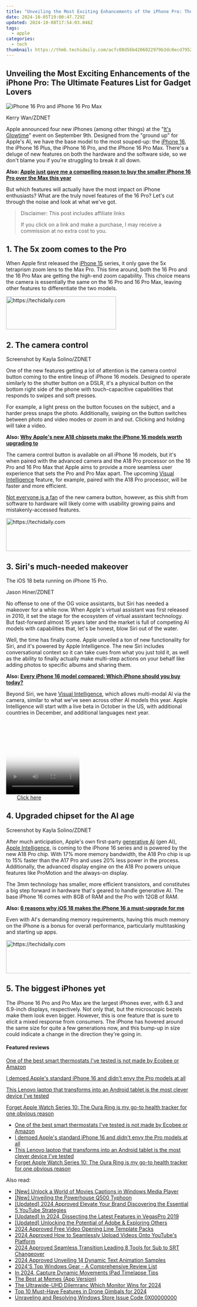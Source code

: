 ```yaml
---
title: "Unveiling the Most Exciting Enhancements of the iPhone Pro: The Ultimate Features List for Gadget Lovers"
date: 2024-10-05T19:00:47.729Z
updated: 2024-10-08T17:54:03.046Z
tags:
  - apple
categories:
  - tech
thumbnail: https://thmb.techidaily.com/acfc08d56b4206022979b3dc0ecd7952203549957dd5b874ab0b46f7e315b993.jpg
---
```


## Unveiling the Most Exciting Enhancements of the iPhone Pro: The Ultimate Features List for Gadget Lovers

![iPhone 16 Pro and iPhone 16 Pro Max](https://www.zdnet.com/a/img/resize/ecdc975d54551dbb623a74b3e54441a100b1d898/2024/09/09/b0a06ebc-0118-4110-a3ef-0f8796d24d12/dsc02129.jpg?auto=webp&width=1280)

Kerry Wan/ZDNET

Apple announced four new iPhones (among other things) at the "[It's Glowtime](https://www.zdnet.com/article/everything-we-expect-at-apples-iphone-16-event-ai-features-airpods-apple-watch-series-10-more/)" event on September 9th. Designed from the "ground up" for Apple's AI, we have the base model to the most souped-up: the [iPhone 16](https://www.zdnet.com/article/when-is-the-iphone-16-coming-out-what-to-know-and-where-to-preorder/), the iPhone 16 Plus, the iPhone 16 Pro, and the iPhone 16 Pro Max. There's a deluge of new features on both the hardware and the software side, so we don't blame you if you're struggling to break it all down. 

**Also: [Apple just gave me a compelling reason to buy the smaller iPhone 16 Pro over the Max this year](https://www.zdnet.com/article/apple-just-gave-me-a-compelling-reason-to-buy-the-smaller-iphone-16-pro-over-the-max-this-year/)**

But which features will actually have the most impact on iPhone enthusiasts? What are the truly novel features of the 16 Pro? Let's cut through the noise and look at what we've got. 

>  Disclaimer: This post includes affiliate links
>
>  If you click on a link and make a purchase, I may receive a commission at no extra cost to you.
>

## 1\. The 5x zoom comes to the Pro

When Apple first released the [iPhone 15](https://www.zdnet.com/article/iphone-15-plus-review/) series, it only gave the 5x tetraprism zoom lens to the Max Pro. This time around, both the 16 Pro and the 16 Pro Max are getting the high-end zoom capability. This choice means the camera is essentially the same on the 16 Pro and 16 Pro Max, leaving other features to differentiate the two models. 

<!-- affiliate ads begin -->
<a href="https://malaysia-healthcare-travel-council.pxf.io/c/5597632/1557742/17382" target="_top" id="1557742">
  <img src="//a.impactradius-go.com/display-ad/17382-1557742" border="0" alt="https://techidaily.com" width="300" height="90"/>
</a>
<img height="0" width="0" src="https://malaysia-healthcare-travel-council.pxf.io/i/5597632/1557742/17382" style="position:absolute;visibility:hidden;" border="0" />
<!-- affiliate ads end -->

## 2\. The camera control

Screenshot by Kayla Solino/ZDNET

One of the new features getting a lot of attention is the camera control button coming to the entire lineup of iPhone 16 models. Designed to operate similarly to the shutter button on a DSLR, it's a physical button on the bottom right side of the phone with touch-capacitive capabilities that responds to swipes and soft presses. 

For example, a light press on the button focuses on the subject, and a harder press snaps the photo. Additionally, swiping on the button switches between photo and video modes or zoom in and out. Clicking and holding will take a video. 

**Also: [Why Apple's new A18 chipsets make the iPhone 16 models worth upgrading to](https://www.zdnet.com/article/why-apples-new-a18-chipsets-make-the-iphone-16-models-worth-upgrading-to/)**

The camera control button is available on all iPhone 16 models, but it's when paired with the advanced camera and the A18 Pro processor on the 16 Pro and 16 Pro Max that Apple aims to provide a more seamless user experience that sets the Pro and Pro Max apart. The upcoming [Visual Intelligence](https://www.zdnet.com/article/apple-adds-google-lens-like-visual-intelligence-to-the-iphone-16-camera/) feature, for example, paired with the A18 Pro processor, will be faster and more efficient. 

[Not everyone is a fan](https://www.zdnet.com/article/i-want-to-be-excited-about-the-iphone-16s-new-camera-button-but-cant-for-now/) of the new camera button, however, as this shift from software to hardware will likely come with usability growing pains and mistakenly-accessed features.

<!-- affiliate ads begin -->
<a href="https://appsumo.8odi.net/c/5597632/2049379/7443" target="_top" id="2049379">
  <img src="//a.impactradius-go.com/display-ad/7443-2049379" border="0" alt="https://techidaily.com" width="728" height="90"/>
</a>
<img height="0" width="0" src="https://appsumo.8odi.net/i/5597632/2049379/7443" style="position:absolute;visibility:hidden;" border="0" />
<!-- affiliate ads end -->

## 3\. Siri's much-needed makeover

The iOS 18 beta running on iPhone 15 Pro.

Jason Hiner/ZDNET

No offense to one of the OG voice assistants, but Siri has needed a makeover for a while now. When Apple's virtual assistant was first released in 2010, it set the stage for the ecosystem of virtual assistant technology. But fast-forward almost 15 years later and the market is full of competing AI models with capabilities that, let's be honest, blow Siri out of the water. 

Well, the time has finally come. Apple unveiled a ton of new functionality for Siri, and it's powered by Apple Intelligence. The new Siri includes conversational context so it can take cues from what you just told it, as well as the ability to finally actually make multi-step actions on your behalf like adding photos to specific albums and sharing them. 

**Also: [Every iPhone 16 model compared: Which iPhone should you buy today?](https://www.zdnet.com/article/every-iphone-16-model-compared-which-iphone-should-you-buy-today/)**

Beyond Siri, we have [Visual Intelligence](https://www.zdnet.com/article/apple-adds-visual-intelligence-its-answer-to-google-lens-to-the-iphone-16-camera/), which allows multi-modal AI via the camera, similar to what we've seen across other AI models this year. Apple Intelligence will start with a live beta in October in the US, with additional countries in December, and additional languages next year. 

<!-- affiliate ads begin -->
<span id="1374819">
					<video width="200" height="200" style="cursor:pointer"
           poster="//a.impactradius-go.com/display-clicktoplayimage/1374819.png"
           onclick="if(!this.playClicked){this.play();this.setAttribute('controls',true);this.playClicked=true;}">
	   <source src="//a.impactradius-go.com/display-ad/15852-1374819">
	   <img src="//a.impactradius-go.com/display-clicktoplayimage/1374819.png" style="border: none; height: 100%; width: 100%; object-fit: contain">
	</video>
	<div style="width:125px;text-align:center"><a href="javascript:window.open(decodeURIComponent('https%3A%2F%2Fthefitville.pxf.io%2Fc%2F5597632%2F1374819%2F15852'), '_blank');void(0);">Click here</a></div>
</span>
<img height="0" width="0" src="https://imp.pxf.io/i/5597632/1374819/15852" style="position:absolute;visibility:hidden;" border="0" />
<!-- affiliate ads end -->

## 4\. Upgraded chipset for the AI age

Screenshot by Kayla Solino/ZDNET

After much anticipation, Apple's own first-party [generative AI](https://www.zdnet.com/article/what-is-generative-ai-and-why-is-it-so-popular-heres-everything-you-need-to-know/) (gen AI), [Apple Intelligence](https://www.zdnet.com/article/what-is-apple-intelligence-everything-to-know-about-ai-features-coming-to-iphones-macs-and-ipads/), is coming to the iPhone 16 series and is powered by the new A18 Pro chip. With 17% more memory bandwidth, the A18 Pro chip is up to 15% faster than the A17 Pro and uses 20% less power in the process. Additionally, the advanced display engine on the A18 Pro powers unique features like ProMotion and the always-on display.

The 3mm technology has smaller, more efficient transistors, and constitutes a big step forward in hardware that's geared to handle generative AI. The base iPhone 16 comes with 8GB of RAM and the Pro with 12GB of RAM.

**Also: [6 reasons why iOS 18 makes the iPhone 16 a must-upgrade for me](https://www.zdnet.com/article/6-reasons-why-ios-18-makes-the-iphone-16-a-must-upgrade-for-me/)**

Even with AI's demanding memory requirements, having this much memory on the iPhone is a bonus for overall performance, particularly multitasking and starting up apps. 

<!-- affiliate ads begin -->
<a href="https://aligracehair.sjv.io/c/5597632/1896532/19272" target="_top" id="1896532">
  <img src="//a.impactradius-go.com/display-ad/19272-1896532" border="0" alt="https://techidaily.com" width="728" height="90"/>
</a>
<img height="0" width="0" src="https://aligracehair.sjv.io/i/5597632/1896532/19272" style="position:absolute;visibility:hidden;" border="0" />
<!-- affiliate ads end -->

## 5\. The biggest iPhones yet

The iPhone 16 Pro and Pro Max are the largest iPhones ever, with 6.3 and 6.9-inch displays, respectively. Not only that, but the microscopic bezels make them look even bigger. However, this is one feature that is sure to elicit a mixed response from consumers. The iPhone has hovered around the same size for quite a few generations now, and this bump-up in size could indicate a change in the direction they're going in. 

#### Featured reviews

[One of the best smart thermostats I've tested is not made by Ecobee or Amazon](https://www.zdnet.com/article/one-of-the-best-smart-thermostats-ive-tested-is-not-made-by-ecobee-or-amazon/ "One of the best smart thermostats I've tested is not made by Ecobee or Amazon")

[I demoed Apple's standard iPhone 16 and didn't envy the Pro models at all](https://www.zdnet.com/article/i-upgraded-to-the-iphone-16-plus-heres-why-its-the-model-most-people-should-buy/ "I demoed Apple's standard iPhone 16 and didn't envy the Pro models at all")

[This Lenovo laptop that transforms into an Android tablet is the most clever device I've tested](https://www.zdnet.com/article/i-tested-lenovos-windows-laptop-that-doubles-as-an-android-tablet-and-it-has-so-much-potential/ "This Lenovo laptop that transforms into an Android tablet is the most clever device I've tested")

[Forget Apple Watch Series 10: The Oura Ring is my go-to health tracker for one obvious reason](https://www.zdnet.com/article/forget-apple-watch-series-10-the-oura-ring-is-my-go-to-health-tracker-for-one-obvious-reason/ "Forget Apple Watch Series 10: The Oura Ring is my go-to health tracker for one obvious reason")

* [One of the best smart thermostats I've tested is not made by Ecobee or Amazon](https://www.zdnet.com/article/one-of-the-best-smart-thermostats-ive-tested-is-not-made-by-ecobee-or-amazon/ "One of the best smart thermostats I've tested is not made by Ecobee or Amazon")
* [I demoed Apple's standard iPhone 16 and didn't envy the Pro models at all](https://www.zdnet.com/article/i-upgraded-to-the-iphone-16-plus-heres-why-its-the-model-most-people-should-buy/ "I demoed Apple's standard iPhone 16 and didn't envy the Pro models at all")
* [This Lenovo laptop that transforms into an Android tablet is the most clever device I've tested](https://www.zdnet.com/article/i-tested-lenovos-windows-laptop-that-doubles-as-an-android-tablet-and-it-has-so-much-potential/ "This Lenovo laptop that transforms into an Android tablet is the most clever device I've tested")
* [Forget Apple Watch Series 10: The Oura Ring is my go-to health tracker for one obvious reason](https://www.zdnet.com/article/forget-apple-watch-series-10-the-oura-ring-is-my-go-to-health-tracker-for-one-obvious-reason/ "Forget Apple Watch Series 10: The Oura Ring is my go-to health tracker for one obvious reason")

<ins class="adsbygoogle"
     style="display:block"
     data-ad-format="autorelaxed"
     data-ad-client="ca-pub-7571918770474297"
     data-ad-slot="1223367746"></ins>

<ins class="adsbygoogle"
     style="display:block"
     data-ad-client="ca-pub-7571918770474297"
     data-ad-slot="8358498916"
     data-ad-format="auto"
     data-full-width-responsive="true"></ins>

<span class="atpl-alsoreadstyle">Also read:</span>
<div><ul>
<li><a href="https://some-tips.techidaily.com/new-unlock-a-world-of-movies-captions-in-windows-media-player/"><u>[New] Unlock a World of Movies Captions in Windows Media Player</u></a></li>
<li><a href="https://some-tips.techidaily.com/new-unveiling-the-powerhouse-q500-typhoon/"><u>[New] Unveiling the Powerhouse Q500 Typhoon</u></a></li>
<li><a href="https://youtube-web.techidaily.com/ed-2024-approved-elevate-your-brand-discovering-the-essential-5-youtube-strategies/"><u>[Updated] 2024 Approved Elevate Your Brand Discovering the Essential 5 YouTube Strategies</u></a></li>
<li><a href="https://article-posts.techidaily.com/updated-in-2024-dissecting-the-latest-features-in-vegaspro-2019/"><u>[Updated] In 2024, Dissecting the Latest Features in VegasPro 2019</u></a></li>
<li><a href="https://some-tips.techidaily.com/updated-unlocking-the-potential-of-adobe-and-exploring-others/"><u>[Updated] Unlocking the Potential of Adobe & Exploring Others</u></a></li>
<li><a href="https://article-knowledge.techidaily.com/2024-approved-free-video-opening-line-template-packs/"><u>2024 Approved Free Video Opening Line Template Packs</u></a></li>
<li><a href="https://youtube-lab.techidaily.com/approved-how-to-seamlessly-upload-videos-onto-youtubes-platform/"><u>2024 Approved How to Seamlessly Upload Videos Onto YouTube's Platform</u></a></li>
<li><a href="https://some-tips.techidaily.com/2024-approved-seamless-transition-leading-8-tools-for-sub-to-srt-changeover/"><u>2024 Approved Seamless Transition Leading 8 Tools for Sub to SRT Changeover</u></a></li>
<li><a href="https://some-tips.techidaily.com/2024-approved-unveiling-14-dynamic-text-animation-samples/"><u>2024 Approved Unveiling 14 Dynamic Text Animation Samples</u></a></li>
<li><a href="https://win11-tips.techidaily.com/2024s-top-windows-gear-a-comprehensive-review-list/"><u>2024'S Top Windows Gear - A Comprehensive Review List</u></a></li>
<li><a href="https://visual-screen-recording.techidaily.com/in-2024-capture-dynamic-movements-ipad-timelapse-tips/"><u>In 2024, Capture Dynamic Movements IPad Timelapse Tips</u></a></li>
<li><a href="https://fox-cloud.techidaily.com/the-best-at-memes-app-version/"><u>The Best at Memes (App Version)</u></a></li>
<li><a href="https://some-tips.techidaily.com/the-ultrawide-uhd-dilemranc-which-monitor-wins-for-2024/"><u>The Ultrawide-UHD Dilemranc Which Monitor Wins for 2024</u></a></li>
<li><a href="https://some-tips.techidaily.com/top-10-must-have-features-in-drone-gimbals-for-2024/"><u>Top 10 Must-Have Features in Drone Gimbals for 2024</u></a></li>
<li><a href="https://win11-tips.techidaily.com/unraveling-and-resolving-windows-store-issue-code-0x00000000/"><u>Unraveling and Resolving Windows Store Issue Code 0X00000000</u></a></li>
</ul></div>

